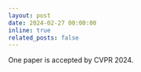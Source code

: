 ```yaml
---
layout: post
date: 2024-02-27 00:00:00
inline: true
related_posts: false
---
```


One paper is accepted by CVPR 2024.
